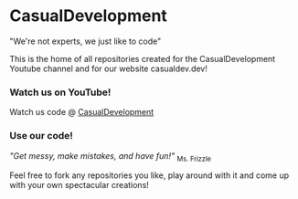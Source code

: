 # CasualDevelopment
"We're not experts, we just like to code"

This is the home of all repositories created for the CasualDevelopment Youtube channel and for our website casualdev.dev! 

### Watch us on YouTube!
Watch us code @ [CasualDevelopment](https://www.youtube.com/channel/UCdlgnwlj8WgDoeFa_p3AW4g)

### Use our code!
*"Get messy, make mistakes, and have fun!"*
<sub>Ms. Frizzle</sub>

Feel free to fork any repositories you like, play around with it and come up with your own spectacular creations!
